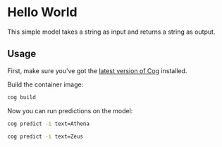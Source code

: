 # Hello World

This simple model takes a string as input and returns a string as output.

## Usage

First, make sure you've got the [latest version of Cog](https://github.com/replicate/cog#install) installed.

Build the container image:

```sh
cog build
```

Now you can run predictions on the model:

```sh
cog predict -i text=Athena

cog predict -i text=Zeus
```
